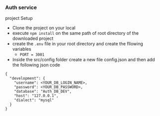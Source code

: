 ### Auth service

project Setup
- Clone the project on your local
- execute `npm install` on the same path of root directory of the downloaded project
- create the  `.env` file in your root directory and create the fllowing variables
    -   `PORT = 3001`
- Inside the src/config folder create a new file config.json and then add the following json code
```
{
  "development": {
    "username": <YOUR_DB_LOGIN_NAME>,
    "password": <YOUR_DB_PASSWORD>,
    "database": "Auth_DB_DEV",
    "host": "127.0.0.1",
    "dialect": "mysql"
  }
}
```